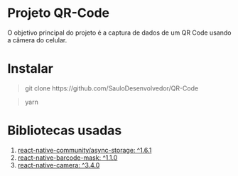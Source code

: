 <h1>Projeto QR-Code</h1>
<p>O objetivo principal do projeto é a captura de dados de um QR Code usando a câmera do celular.</p>
<h1>Instalar</h1>
<blockquote>git clone https://github.com/SauloDesenvolvedor/QR-Code</blockquote>
<blockquote>yarn</blockquote>
<h1>Bibliotecas usadas</h1>
<ol>
    <li><a href='https://github.com/react-native-community/async-storage'>react-native-community/async-storage: ^1.6.1</a></li>
    <li><a href='https://github.com/shahnawaz/react-native-barcode-mask'>react-native-barcode-mask: ^1.1.0</a></li>
    <li><a href='https://github.com/react-native-community/react-native-camera'>react-native-camera: ^3.4.0</a></li>
</ol>

